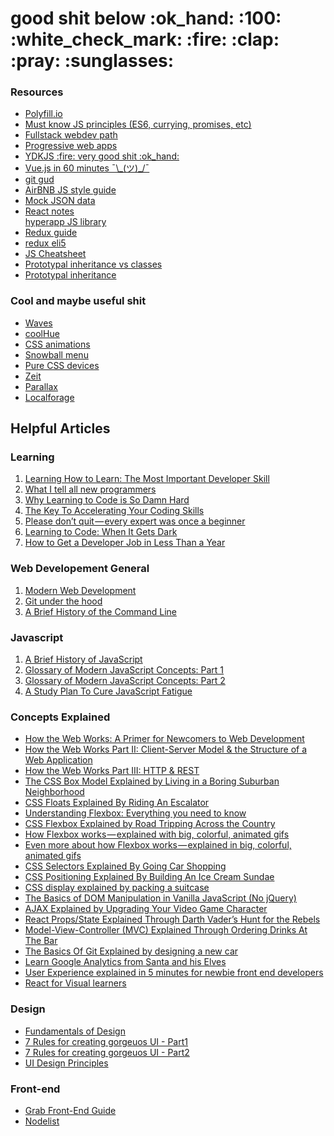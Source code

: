 <h1>good shit below :ok_hand: :100: :white_check_mark: :fire: :clap: :pray: :sunglasses:</h1>

<h3>Resources</h3>
<ul>
  <li>
    <a href="https://polyfill.io/v2/docs/">Polyfill.io</a>
  </li>
  <li>
    <a href="https://www.reddit.com/r/webdev/comments/6z359o/must_know_js_principles/?st=J7EG3TA1&sh=5c13e495">Must know JS principles (ES6, currying, promises, etc)</a>
  </li>
  <li>
    <a href="https://github.com/shovanch/fullstack-webdev-path">Fullstack webdev path</a>
  </li>
  <li>
    <a href="https://clockwise.software/blog/progressive-web-apps-the-new-word-in-user-engagement/">Progressive web apps</a>
  </li>
  <li>
    <a href="https://github.com/getify/You-Dont-Know-JS">YDKJS :fire: very good shit :ok_hand:</a>
  </li>
  <li>
    <a href="https://www.youtube.com/watch?v=z6hQqgvGI4Y">Vue.js in 60 minutes ¯\_(ツ)_/¯</a>
  </li>
  <li>
    <a href="http://rogerdudler.github.io/git-guide/">git gud</a>
  </li>
  <li>
    <a href="https://github.com/airbnb/javascript/blob/master/README.md">AirBNB JS style guide</a>
  </li>
  <li>
    <a href="https://jsonplaceholder.typicode.com/">Mock JSON data</a>
  </li>  
  <li>
      <a href="https://docs.google.com/document/d/18fHKCk9fh7_VhKTzDLObNKoTJrzYoIXHfy1_gKj78LY/edit">React notes</a>
    </li
    <li>
      <a href="https://github.com//hyperapp/hyperapp">hyperapp JS library</a>
    </li>
        <li>
      <a href="https://hackernoon.com/a-guide-to-tdd-a-react-redux-todolist-app-part-1-b8a200bb7091">Redux guide</a>
    </li>
    <li>
      <a href="https://www.reddit.com/r/webdev/comments/5h7j6w/reactredux_how_best_to_understand/day443o/?sh=597d4f4b&st=J7S4S4J9">redux eli5</a>
      </li>
      <li>
      <a href="https://github.com/raunofreiberg/modern-js-cheatsheet">JS Cheatsheet</a>
      </li>
      <li>
        <a href="https://medium.com/@TK_CodeBear/prototypal-inheritance-in-javascript-and-how-it-is-different-than-classes-7bfe1626ffdb">Prototypal inheritance vs classes</a>
        </li>
  <li>
    <a href="https://medium.com/javascript-scene/master-the-javascript-interview-what-s-the-difference-between-class-prototypal-inheritance-e4cd0a7562e9">Prototypal inheritance</a>
    </li>
</ul>
<h3>Cool and maybe useful shit</h3>
<ul>
    <li>
        <a href="https://codepen.io/rstacruz/pen/oxJqNv">Waves</a>
    </li>
    <li>
        <a href="https://webkul.github.io/coolhue/">coolHue</a>
    </li>
    <li>
        <a href="https://daneden.github.io/animate.css/">CSS animations</a>
    </li>
    <li>
        <a href="https://codepen.io/virgilpana/pen/NPzodr">Snowball menu</a>
    </li>
    <li>
        <a href="https://codepen.io/TrevorEyre/full/dvNwqG/">Pure CSS devices</a>
    </li>
    <li>
        <a href="https://zeit.co/">Zeit</a>
    </li>
    <li>
      <a href="https://github.com/dixonandmoe/rellax">Parallax</a>
    </li>    
    <li>
    <a href="https://github.com/localForage/localForage">Localforage</a>
    </li>
</ul>

## Helpful Articles

### Learning
1. [Learning How to Learn: The Most Important Developer Skill](https://medium.freecodecamp.com/learning-how-to-learn-the-most-important-developer-skill-7bf62dfaf67d)
2. [What I tell all new programmers](https://josephg.com/blog/what-i-tell-all-new-programmers/)
3. [Why Learning to Code is So Damn Hard](https://www.vikingcodeschool.com/posts/why-learning-to-code-is-so-damn-hard)
4. [The Key To Accelerating Your Coding Skills](http://blog.thefirehoseproject.com/posts/learn-to-code-and-be-self-reliant/)
5. [Please don’t quit — every expert was once a beginner](https://medium.freecodecamp.com/please-dont-quit-every-expert-was-once-a-beginner-6d8f8933a338)
6. [Learning to Code: When It Gets Dark](https://medium.freecodecamp.com/learning-to-code-when-it-gets-dark-e485edfb58fd)
7. [How to Get a Developer Job in Less Than a Year](https://medium.freecodecamp.com/how-to-get-a-developer-job-in-less-than-a-year-c27bbfe71645)

### Web Developement General
1. [Modern Web Development](https://hackernoon.com/modern-web-development-bf0b2ef0e22e)
2. [Git under the hood](https://medium.freecodecamp.com/git-internals-for-curious-developers-a1e44e7ecafe)
3. [A Brief History of the Command Line](https://medium.freecodecamp.com/the-command-line-1fdbc692b3bf)

### Javascript
1. [A Brief History of JavaScript](https://auth0.com/blog/a-brief-history-of-javascript/)
2. [Glossary of Modern JavaScript Concepts: Part 1](https://auth0.com/blog/glossary-of-modern-javascript-concepts/)
3. [Glossary of Modern JavaScript Concepts: Part 2](https://auth0.com/blog/glossary-of-modern-javascript-concepts-part-2/)
4. [A Study Plan To Cure JavaScript Fatigue](https://medium.freecodecamp.com/a-study-plan-to-cure-javascript-fatigue-8ad3a54f2eb1)

### Concepts Explained

* [How the Web Works: A Primer for Newcomers to Web Development ](https://medium.freecodecamp.com/how-the-web-works-a-primer-for-newcomers-to-web-development-or-anyone-really-b4584e63585c)
* [How the Web Works Part II: Client-Server Model & the Structure of a Web Application](https://medium.freecodecamp.com/how-the-web-works-part-ii-client-server-model-the-structure-of-a-web-application-735b4b6d76e3)
* [How the Web Works Part III: HTTP & REST](https://medium.freecodecamp.com/how-the-web-works-part-iii-http-rest-e61bc50fa0a#.h2reqv9ey)
* [The CSS Box Model Explained by Living in a Boring Suburban Neighborhood](https://medium.freecodecamp.com/css-box-model-explained-by-living-in-a-boring-suburban-neighborhood-9a9e692773c1)
* [CSS Floats Explained By Riding An Escalator](https://medium.freecodecamp.com/css-floats-explained-by-riding-an-escalator-57fa55232333)
* [Understanding Flexbox: Everything you need to know](https://medium.freecodecamp.com/understanding-flexbox-everything-you-need-to-know-b4013d4dc9af)
* [CSS Flexbox Explained by Road Tripping Across the Country](https://medium.freecodecamp.com/css-flexbox-explained-by-road-tripping-across-the-country-1217b69c390e)
* [How Flexbox works — explained with big, colorful, animated gifs](https://medium.freecodecamp.com/an-animated-guide-to-flexbox-d280cf6afc35)
* [Even more about how Flexbox works — explained in big, colorful, animated gifs](https://medium.freecodecamp.com/even-more-about-how-flexbox-works-explained-in-big-colorful-animated-gifs-a5a74812b053)
* [CSS Selectors Explained By Going Car Shopping](https://medium.freecodecamp.com/css-selectors-explained-by-going-car-shopping-51a383f6eb4b)
* [CSS Positioning Explained By Building An Ice Cream Sundae](https://medium.freecodecamp.com/css-positioning-explained-by-building-an-ice-cream-sundae-831cb884bfa9)
* [CSS display explained by packing a suitcase](http://www.rtfmanual.io/blocksuitcase.pdf)
* [The Basics of DOM Manipulation in Vanilla JavaScript (No jQuery)](https://www.sitepoint.com/dom-manipulation-vanilla-javascript-no-jquery/)
* [AJAX Explained by Upgrading Your Video Game Character](https://medium.freecodecamp.com/ajax-explained-by-upgrading-your-video-game-character-17d26305163c)
* [React Props/State Explained Through Darth Vader’s Hunt for the Rebels](https://medium.freecodecamp.com/react-props-state-explained-through-darth-vaders-hunt-for-the-rebels-8ee486576492)
* [Model-View-Controller (MVC) Explained Through Ordering Drinks At The Bar](https://medium.freecodecamp.com/model-view-controller-mvc-explained-through-ordering-drinks-at-the-bar-efcba6255053)
* [The Basics Of Git Explained by designing a new car](https://pixelpioneers.co/blog/2017/git-basics-explained-by-designing-a-new-car)
* [Learn Google Analytics from Santa and his Elves](https://medium.freecodecamp.com/learn-google-analytics-from-santa-and-his-elves-59ea82fbd99a)
* [User Experience explained in 5 minutes for newbie front end developers](https://medium.freecodecamp.com/user-experience-explained-in-5-minutes-for-newbie-front-end-developers-1293c1521407)
* [React for Visual learners](https://medium.com/coding-artist/react-js-for-the-visual-learner-chapter-2-what-is-react-and-why-is-it-cool-d1f9bac69a63)

### Design
* [Fundamentals of Design](https://medium.freecodecamp.org/before-you-can-master-design-you-must-first-master-the-fundamentals-1981a2af1fda?ref=quuu)
* [7 Rules for creating gorgeuos UI - Part1](https://medium.com/@erikdkennedy/7-rules-for-creating-gorgeous-ui-part-1-559d4e805cda)
* [7 Rules for creating gorgeuos UI - Part2](https://medium.com/@erikdkennedy/7-rules-for-creating-gorgeous-ui-part-2-430de537ba96)
* [UI Design Principles](https://medium.com/@oymanezzat/ui-design-famous-principles-41269344dd7b)

### Front-end
* [Grab Front-End Guide](https://github.com/grab/front-end-guide/blob/master/README.md)
* [Nodelist](https://medium.com/@devlucky/nodelist-object-is-finally-an-iterator-cc529d6e2490)





